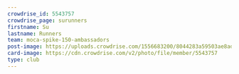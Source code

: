 ```yaml
---
crowdrise_id: 5543757
crowdrise_page: surunners
firstname: Su 
lastname: Runners
team: moca-spike-150-ambassadors
post-image: https://uploads.crowdrise.com/1556683200/8044283a59503ae8ad199f85eea70a4a.jpg
card-image: https://cdn.crowdrise.com/v2/photo/file/member/5543757
type: club
---
```

